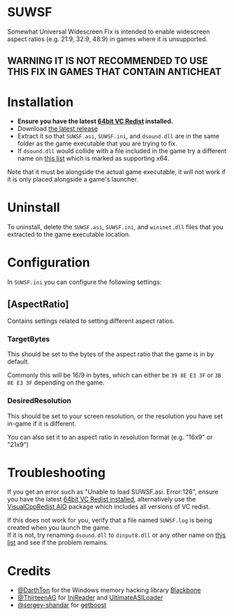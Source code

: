 # SUWSF

Somewhat Universal Widescreen Fix is intended to enable widescreen aspect ratios (e.g. 21:9, 32:9, 48:9) in games where it is unsupported.

## WARNING IT IS NOT RECOMMENDED TO USE THIS FIX IN GAMES THAT CONTAIN ANTICHEAT

# Installation

- **Ensure you have the latest [64bit VC Redist](https://aka.ms/vs/17/release/vc_redist.x64.exe) installed.**
- Download [the latest release](https://github.com/phantomgamers/suwsf/releases/latest)
- Extract it so that `SUWSF.asi`, `SUWSF.ini`, and `dsound.dll` are in the same folder as the game executable that you are trying to fix.
- If `dsound.dll` would collide with a file included in the game try a different name on [this list](https://github.com/ThirteenAG/Ultimate-ASI-Loader#description) which is marked as supporting x64.

Note that it must be alongside the actual game executable, it will not work if it is only placed alongside a game's launcher.

# Uninstall

To uninstall, delete the `SUWSF.asi`, `SUWSF.ini`, and `wininet.dll` files that you extracted to the game executable location.

# Configuration

In `SUWSF.ini` you can configure the following settings:

## [AspectRatio]

Contains settings related to setting different aspect ratios.

### TargetBytes

This should be set to the bytes of the aspect ratio that the game is in by default.

Commonly this will be 16/9 in bytes, which can either be `39 8E E3 3F` or `3B 8E E3 3F` depending on the game.

### DesiredResolution

This should be set to your screen resolution, or the resolution you have set in-game if it is different.

You can also set it to an aspect ratio in resolution format (e.g. "16x9" or "21x9")

# Troubleshooting

If you get an error such as "Unable to load SUWSF.asi. Error:126", ensure you have the latest [64bit VC Redist installed](https://aka.ms/vs/17/release/vc_redist.x64.exe), alternatively use the [VisualCppRedist AIO](https://github.com/abbodi1406/vcredist) package which includes all versions of VC redist.

If this does not work for you, verify that a file named `SUWSF.log` is being created when you launch the game.  
If it is not, try renaming `dsound.dll` to `dinput8.dll` or any other name on [this list](https://github.com/ThirteenAG/Ultimate-ASI-Loader#description) and see if the problem remains.

# Credits

- [@DarthTon](https://github.com/DarthTon) for the Windows memory hacking library [Blackbone](https://github.com/DarthTon/Blackbone)
- [@ThirteenAG](https://github.com/ThirteenAG) for [IniReader](https://github.com/ThirteenAG/IniReader) and [UltimateASILoader](https://github.com/ThirteenAG/Ultimate-ASI-Loader)
- [@sergey-shandar](https://github.com/sergey-shandar) for [getboost](https://github.com/sergey-shandar/getboost)